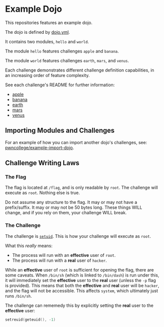 # Example Dojo

This repositories features an example dojo.

The dojo is defined by [dojo.yml](./dojo.yml).

It contains two modules, `hello` and `world`.

The module `hello` features challenges `apple` and `banana`.

The module `world` features challenges `earth`, `mars`, and `venus`.

Each challenge demonstrates different challenge definition capabilities, in an increasing order of feature complexity.

See each challenge's README for further information:
- [apple](./hello/apple)
- [banana](./hello/banana)
- [earth](./world/earth)
- [mars](./world/mars)
- [venus](./world/venus)

## Importing Modules and Challenges

For an example of how you can import another dojo's challenges, see: [pwncollege/example-import-dojo](https://github.com/pwncollege/example-import-dojo).

## Challenge Writing Laws

### The Flag

The flag is located at `/flag`, and is only readable by `root`. 
The challenge will execute as `root`.
Nothing else is true.

Do not assume any structure to the flag. 
It may or may not have a prefix/suffix. 
It may or may not be 50 bytes long.
These things WILL change, and if you rely on them, your challenge WILL break.

### The Challenge

The challenge is [`setuid`](https://en.wikipedia.org/wiki/Setuid).
This is how your challenge will execute as `root`.

What this *really* means:
- The process will run with an **effective** user of `root`.
- The process will run with a **real** user of `hacker`.

While an **effective** user of `root` is sufficient for opening the flag, there are some caveats.
When `/bin/sh` (which is linked to `/bin/dash`) is run under this, it will immediately set the **effective** user to the **real** user (unless the `-p` flag is provided).
This means that both the **effective** and **real** user will be `hacker`, and the flag will not be accessible.
This affects `system`, which ultimately just runs `/bin/sh`.

The challenge can rememedy this by explicitly setting the **real** user to the **effective** user:
```c
setreuid(geteuid(), -1)
```




